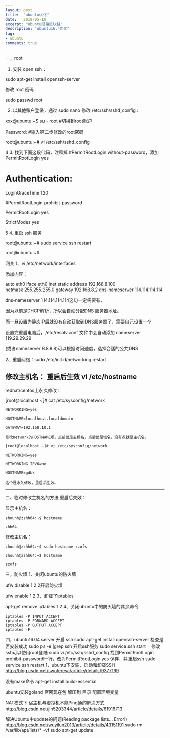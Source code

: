 ```yaml
---
layout: post
title:  "ubuntu优化"
date:   2018-05-10
excerpt: "ubuntu搭建区块链"
description: "ubuntu16.4优化"
tag:
- ubuntu 
comments: true
---
```

一，root
1.  安装 open ssh：

sudo apt-get install openssh-server

修改 root 密码

sudo passwd root

2. 以其他账户登录，通过 sudo nano 修改 /etc/ssh/sshd_config :

xxx@ubuntu:~$ su - root   #切换到root账户

Password:                           #输入第二步修改的root密码

root@ubuntu:~# vi /etc/ssh/sshd_config

4
3. 找到下面这段代码，注释掉 #PermitRootLogin without-password，添加 PermitRootLogin yes

# Authentication: 

LoginGraceTime 120 

#PermitRootLogin prohibit-password

PermitRootLogin yes 

StrictModes yes

5
4. 重启 ssh  服务

root@ubuntu:~# sudo service ssh restart 

root@ubuntu:~#


网关
1、vi /etc/network/interfaces

添加内容：

auto eth0
iface eth0 inet static
address 192.168.8.100    
netmask 255.255.255.0
gateway 192.168.8.2
dns-nameserver 114.114.114.114


dns-nameserver 114.114.114.114这句一定需要有，

因为以前是DHCP解析，所以会自动分配DNS 服务器地址。

而一旦设置为静态IP后就没有自动获取到DNS服务器了，需要自己设置一个

设置完重启电脑后，/etc/resolv.conf 文件中会自动添加 nameserver 119.29.29.29

(或者nameserver 8.8.8.8)可以根据访问速度，选择合适的公共DNS 






2、重启网络：sudo /etc/init.d/networking restart


修改主机名：
重启后生效
vi /etc/hostname
----------------------------------------------------------

 redhat/centos上永久修改：

 [root@localhost ~]# cat /etc/sysconfig/network

    NETWORKING=yes

    HOSTNAME=localhost.localdomain

    GATEWAY=192.168.10.1

    修改network的HOSTNAME项。点前面是主机名，点后面是域名。没有点就是主机名。

    [root@localhost ~]# vi /etc/sysconfig/network

    NETWORKING=yes

    NETWORKING_IPV6=no

    HOSTNAME=gdbk

    这个是永久修改，重启后生效。

-------------------------------------------------------------------------------------------------------------------------------------------------------------------------

二、临时修改主机名的方法 重启后失效：

 显示主机名：

    zhouhh@zzhh64:~$ hostname

    zhh64

 

 修改主机名：

    zhouhh@zzhh64:~$ sudo hostname zzofs

    zhouhh@zzhh64:~$ hostname

    zzofs

三，防火墙
1、关闭ubuntu的防火墙

  ufw disable
1
2
2开启防火墙

 ufw enable
1
2
3、卸载了iptables

   apt-get remove iptables
1
2
4、关闭ubuntu中的防火墙的其余命令

    iptables -P INPUT ACCEPT
    iptables -P FORWARD ACCEPT
    iptables -P OUTPUT ACCEPT
    iptables -F


四，ubuntu16.04 server 开启 ssh
sudo apt-get install openssh-server
检查是否安装成功
sudo ps -e |grep ssh
开启ssh服务
sudo service ssh start　
修改ssh可以使用root登陆
sudo vi /etc/ssh/sshd_config
找到PermitRootLogin prohibit-password一行，改为PermitRootLogin yes
保存，并重起ssh
sudo service ssh restart
  1，ubuntu下安装、启动和卸载SSH
http://blog.csdn.net/swuteresa/article/details/9377169

没有make命令
apt-get install build-essential 

ubuntu安装goland
官网现在包
解压到
目录
配置环境变量 




NAT模式下 宿主机与虚拟机不能Ping通的解决方式
http://blog.csdn.net/jin5203344/article/details/61916713 


解决Ubuntu中update的问题(Reading package lists... Error!)
http://blog.csdn.net/wuyilun2013/article/details/43151191
sudo rm /var/lib/apt/lists/* -vf
sudo apt-get update